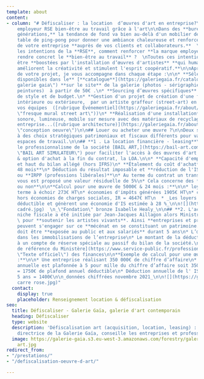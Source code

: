 ```yaml
---
template: about
content:
- column: "# Défiscaliser : la location  d’œuvres d'art en entreprise?\n\n## Marque
    employeur RSE bien-être au travail grâce à l'art\n\nDans des **bureaux nouvelles
    générations,** la tendance de fond va bien au-delà d'un mobilier design, d'une
    table de ping-pong pour donner une ambiance chaleureuse et renforcer l'identité
    de votre entreprise **auprès de vos clients et collaborateurs.**  \nComment concrétiser
    les intentions de la **RSE**, comment renforcer **la marque employeur**, comment
    rendre concret le **bien-être au travail** ?  \nToutes ces intentions peuvent
    être **boostées par l'installation d’œuvres d'artistes** **qui humanisent l'espace,
    améliorent la créativité et stimulent l'esprit coopératif.**\n\nAprès la définition
    de votre projet, je vous accompagne dans chaque étape :\n\n* **Sélection d’œuvres
    disponibles dans le** [**catalogue**](https://galeriegaia.fr/catalogue/ \"catalogue
    galerie gaia\") **sur le site** de la galerie (photos - sérigraphies - sculptures-
    peintures)  à partir de 50€ .\n* **Sourcing d’œuvres spécifiques** selon vos critères
    de style et de budget.\n* **Gestion d'un projet de création d'une fresque murale**
    intérieure ou extérieure,  par un artiste graffeur (street-art) en faisant participer
    vos équipes  ([rubrique Événementiel](https://galeriegaia.fr/about/evenementiel/
    \"fresque mural street art\"))\n* **Réalisation d'une installation** visuelle,
    sonore, lumineuse, mobile sur mesure avec des matériaux de recyclage de votre
    entreprise...([rubrique architecture)](https://galeriegaia.fr/about/immobilier-architecture/
    \"conception oeuvre\")\n\n## Louer ou acheter une œuvre ?\n\nDeux solutions adaptées
    à des choix stratégiques patrimoniaux et fiscaux différents pour valoriser vos
    espaces de travail.\n\n## **1 . La location financière - leasing**\n\nJ'ai retenu
    le professionnalisme de la société [BAIL ART,](https://bail-art.com/financement/
    \"BAIL ART SIMULATEUR\") pour faciliter l'accès à des œuvres d'art avec la location
    & option d'achat à la fin du contrat, la LOA.\n\n* **Capacité d'emprunt** préservée
    et haut du bilan allégé (hors IFRS)\n* **Étalement du coût d'achat** de **13 à
    48 mois**\n* Déduction du résultat imposable et **réduction de l'IS (entreprises)**
    ou **IRPP (professions libérales)**\n* Au terme du contrat un transfert de propriété
    vous est proposé une valeur résiduelle de 5%\n* Cela concerne des **artistes vivants
    ou non**\n\n**Calcul pour une œuvre de 5000€ & 24 mois :**\n\n* loyer mensuel
    terme à échoir 273€ HT\n* économies d'impôts générées 1905€ HT\n* coût global
    hors économies de charges sociales, IR = 4647€ HT\n  * _Les loyers sont une charge
    déductible et génèrent une économie d'IS estimée à 28 %_\n\n![](https://galerie-gaia.s3.eu-west-3.amazonaws.com/forestry/galeriegaia_Healy_Fondation_28x37
    cadré.jpg)  \n_\"Fondation\" bronze Isabelle Healy_\n\n## **2. L'achat en défiscalisation**\n\nCette
    niche fiscale a été initiée par Jean-Jacques Aillagon alors Ministre de la Culture
    \ pour **soutenir les artistes vivants**. Ainsi **entreprises et professions libérales**
    peuvent s'engager sur ce **mécénat en se constituant un patrimoine.**\n\n* L’œuvre
    doit être **exposée au public et aux salariés** durant 5 ans\n* L’œuvre figure
    dans les immobilisations de l’entreprise\n* Le montant de la déduction est inscrit
    à un compte de réserve spéciale au passif du bilan de la société.\n\n  [Texte
    de référence du Ministère](https://www.service-public.fr/professionnels-entreprises/vosdroits/F32914
    \"Texte officiel\") des finances\n\n**Exemple de calcul pour une œuvre de 7000€
    :**\n\n* Une entreprise réalisant 350 000€ de chiffre d’affaire\n* La déduction
    annuelle est plafonnée à 5 pour mille du chiffre d’affaire soit 350 000 x 0,005
    = 1750€ de plafond annuel déductible\n* Déduction annuelle de l' IS   7000€ /
    5 ans = 1400€\n\n_données chiffrées novembre 2021_\n\n![](https://galerie-gaia.s3.eu-west-3.amazonaws.com/forestry/galerie-gaia-cosentino-laure
    carre rose.jpg)"
  contact:
    display: true
    placeholder: Renseignement location & défiscalisation
seo:
  title: Défiscaliser - Galerie Gaïa, galerie d'art contemporain
  heading: Défiscaliser
  type: website
  description: 'Défiscalisation art (acquisition, location, leasing) : Elisabeth Givre,
    directrice de la Galerie Gaïa, conseille les entreprises et professions libérales.'
  image: https://galerie-gaia.s3.eu-west-3.amazonaws.com/forestry/galeriegaia-defiscalisation-location-leasing
    art.jpg
redirect_from:
- "/prestations/"
- "/defiscalisation-oeuvre-d-art/"

---
```

